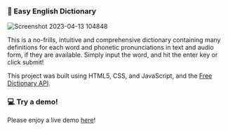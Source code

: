 ### :book: Easy English Dictionary
![Screenshot 2023-04-13 104848](https://user-images.githubusercontent.com/122644200/231797993-9b849200-abbe-4e59-9fab-31de4d68fbc7.png)

This is a no-frills, intuitive and comprehensive dictionary containing many definitions for each word and phonetic pronunciations in text and audio form, if they are available. Simply input the word, and hit the enter key or click submit! 

This project was built using HTML5, CSS, and JavaScript, and the <a href="https://dictionaryapi.dev/">Free Dictionary API</a>.

### :computer: Try a demo!
Please enjoy a live demo <a href="https://devlarabar.github.io/easy-english-dictionary/">here</a>!
